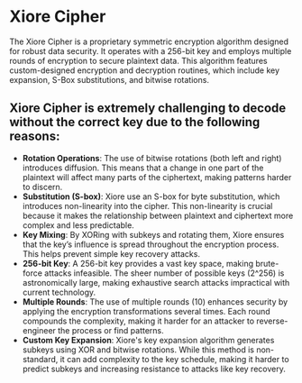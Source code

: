 # Xiore Cipher
The Xiore Cipher is a proprietary symmetric encryption algorithm designed for robust data security. It operates with a 256-bit key and employs multiple rounds of encryption to secure plaintext data. This algorithm features custom-designed encryption and decryption routines, which include key expansion, S-Box substitutions, and bitwise rotations.

## Xiore Cipher is extremely challenging to decode without the correct key due to the following reasons:

- **Rotation Operations**: The use of bitwise rotations (both left and right) introduces diffusion. This means that a change in one part of the plaintext will affect many parts of the ciphertext, making patterns harder to discern.
- **Substitution (S-box)**: Xiore use an S-box for byte substitution, which introduces non-linearity into the cipher. This non-linearity is crucial because it makes the relationship between plaintext and ciphertext more complex and less predictable.
- **Key Mixing**: By XORing with subkeys and rotating them, Xiore ensures that the key’s influence is spread throughout the encryption process. This helps prevent simple key recovery attacks.
- **256-bit Key**: A 256-bit key provides a vast key space, making brute-force attacks infeasible. The sheer number of possible keys (2^256) is astronomically large, making exhaustive search attacks impractical with current technology.
- **Multiple Rounds**: The use of multiple rounds (10) enhances security by applying the encryption transformations several times. Each round compounds the complexity, making it harder for an attacker to reverse-engineer the process or find patterns.
- **Custom Key Expansion**: Xiore's key expansion algorithm generates subkeys using XOR and bitwise rotations. While this method is non-standard, it can add complexity to the key schedule, making it harder to predict subkeys and increasing resistance to attacks like key recovery.
